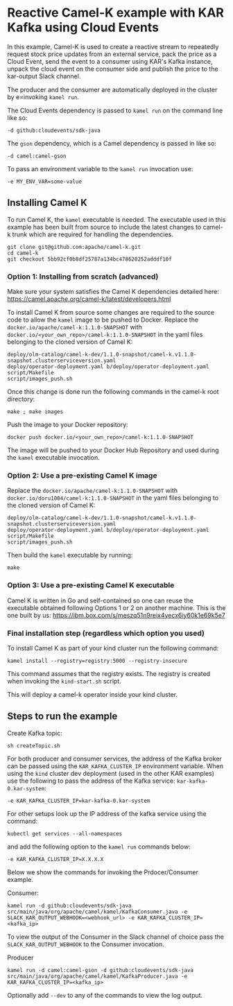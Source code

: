 <!--
# Copyright IBM Corporation 2020,2021
#
# Licensed under the Apache License, Version 2.0 (the "License");
# you may not use this file except in compliance with the License.
# You may obtain a copy of the License at
#
#     http://www.apache.org/licenses/LICENSE-2.0
#
# Unless required by applicable law or agreed to in writing, software
# distributed under the License is distributed on an "AS IS" BASIS,
# WITHOUT WARRANTIES OR CONDITIONS OF ANY KIND, either express or implied.
# See the License for the specific language governing permissions and
# limitations under the License.
-->

# Reactive Camel-K example with KAR Kafka using Cloud Events

In this example, Camel-K is used to create a reactive stream to repeatedly request stock price updates from an external service, pack the price as a Cloud Event, send the event to a consumer using KAR's Kafka instance, unpack the cloud event on the consumer side and publish the price to the kar-output Slack channel.

The producer and the consumer are automatically deployed in the cluster by e=invoking `kamel run`.

The Cloud Events dependency is passed to `kamel run` on the command line like so:

```
-d github:cloudevents/sdk-java
```

The `gson` dependency, which is a Camel dependency is passed in like so:

```
-d camel:camel-gson
```

To pass an environment variable to the `kamel run` invocation use:

```
-e MY_ENV_VAR=some-value
```

## Installing Camel K

To run Camel K, the `kamel` executable is needed. The executable used in this example has been built from source to include the latest changes to camel-k trunk which are required for handling the dependencies.

```
git clone git@github.com:apache/camel-k.git
cd camel-k
git checkout 5bb92cf0b8df25787a134bc478620252adddf10f
```

### Option 1: Installing from scratch (advanced)

Make sure your system satisfies the Camel K dependencies detailed here: https://camel.apache.org/camel-k/latest/developers.html

To install Camel K from source some changes are required to the source code to allow the `kamel` image to be pushed to Docker. Replace the `docker.io/apache/camel-k:1.1.0-SNAPSHOT` with `docker.io/<your_own_repo>/camel-k:1.1.0-SNAPSHOT` in the yaml files belonging to the cloned version of Camel K:

```
deploy/olm-catalog/camel-k-dev/1.1.0-snapshot/camel-k.v1.1.0-snapshot.clusterserviceversion.yaml
deploy/operator-deployment.yaml b/deploy/operator-deployment.yaml
script/Makefile
script/images_push.sh
```

Once this change is done run the following commands in the camel-k root directory:

```
make ; make images
```

Push the image to your Docker repository:

```
docker push docker.io/<your_own_repo>/camel-k:1.1.0-SNAPSHOT
```

The image will be pushed to your Docker Hub Repository and used during the `kamel` executable invocation.

### Option 2: Use a pre-existing Camel K image

Replace the `docker.io/apache/camel-k:1.1.0-SNAPSHOT` with `docker.io/doru1004/camel-k:1.1.0-SNAPSHOT` in the yaml files belonging to the cloned version of Camel K:

```
deploy/olm-catalog/camel-k-dev/1.1.0-snapshot/camel-k.v1.1.0-snapshot.clusterserviceversion.yaml
deploy/operator-deployment.yaml b/deploy/operator-deployment.yaml
script/Makefile
script/images_push.sh
```

Then build the `kamel` executable by running:

```
make
```

### Option 3: Use a pre-existing Camel K executable

Camel K is written in Go and self-contained so one can reuse the executable obtained following Options 1 or 2 on another machine. This is the one built by us: https://ibm.box.com/s/meszq51n9reix4yecx6iy60k1e69k5e7

### Final installation step (regardless which option you used)

To install Camel K as part of your kind cluster run the following command:

```
kamel install --registry=registry:5000 --registry-insecure
```

This command assumes that the registry exists. The registry is created when invoking the `kind-start.sh` script.

This will deploy a camel-k operator inside your kind cluster.

## Steps to run the example

Create Kafka topic:

```
sh createTopic.sh
```

For both producer and consumer services, the address of the Kafka broker can be passed using the `KAR_KAFKA_CLUSTER_IP` environment variable. When using the `kind` cluster dev deployment (used in the other KAR examples) use the following to pass the address of the Kafka service: `kar-kafka-0.kar-system`:
```
-e KAR_KAFKA_CLUSTER_IP=kar-kafka-0.kar-system
```

For other setups look up the IP address of the kafka service using the command:

```
kubectl get services --all-namespaces
```

and add the following option to the `kamel run` commands below:

```
-e KAR_KAFKA_CLUSTER_IP=X.X.X.X
```

Below we show the commands for invoking the Prdocer/Consumer example.

Consumer:

```
kamel run -d github:cloudevents/sdk-java src/main/java/org/apache/camel/kamel/KafkaConsumer.java -e SLACK_KAR_OUTPUT_WEBHOOK=<webhook_url> -e KAR_KAFKA_CLUSTER_IP=<kafka_ip>
```

To view the output of the Consumer in the Slack channel of choice pass the `SLACK_KAR_OUTPUT_WEBHOOK` to the Consumer invocation.

Producer

```
kamel run -d camel:camel-gson -d github:cloudevents/sdk-java src/main/java/org/apache/camel/kamel/KafkaProducer.java -e KAR_KAFKA_CLUSTER_IP=<kafka_ip>
```

Optionally add `--dev` to any of the commands to view the log output.
